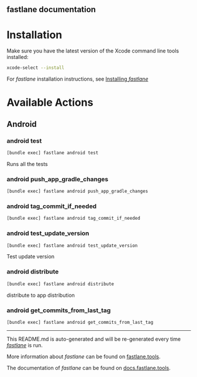 fastlane documentation
----

# Installation

Make sure you have the latest version of the Xcode command line tools installed:

```sh
xcode-select --install
```

For _fastlane_ installation instructions, see [Installing _fastlane_](https://docs.fastlane.tools/#installing-fastlane)

# Available Actions

## Android

### android test

```sh
[bundle exec] fastlane android test
```

Runs all the tests

### android push_app_gradle_changes

```sh
[bundle exec] fastlane android push_app_gradle_changes
```



### android tag_commit_if_needed

```sh
[bundle exec] fastlane android tag_commit_if_needed
```



### android test_update_version

```sh
[bundle exec] fastlane android test_update_version
```

Test update version

### android distribute

```sh
[bundle exec] fastlane android distribute
```

distribute to app distribution

### android get_commits_from_last_tag

```sh
[bundle exec] fastlane android get_commits_from_last_tag
```



----

This README.md is auto-generated and will be re-generated every time [_fastlane_](https://fastlane.tools) is run.

More information about _fastlane_ can be found on [fastlane.tools](https://fastlane.tools).

The documentation of _fastlane_ can be found on [docs.fastlane.tools](https://docs.fastlane.tools).
